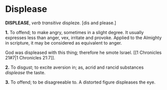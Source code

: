 # Displease

**DISPLEASE**, _verb transitive_ displeze. \[dis and please.\]

**1.** To offend; to make angry, sometimes in a slight degree. It usually expresses less than anger, vex, irritate and provoke. Applied to the Almighty in scripture, it may be considered as equivalent to anger.

God was displeased with this thing; therefore he smote Israel. [[1 Chronicles 21#7|1 Chronicles 21:7]].

**2.** To disgust; to excite aversion in; as, acrid and rancid substances _displease_ the taste.

**3.** To offend; to be disagreeable to. A distorted figure displeases the eye.